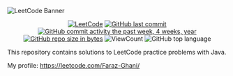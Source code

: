 ![LeetCode Banner](https://cdn.hashnode.com/res/hashnode/image/upload/v1636589930913/GUHhK3FKZ.jpeg)


<div id="badges" align="center">
  
[![LeetCode](https://img.shields.io/badge/website-LeetCode-inactive)](https://leetcode.com/)
[![GitHub last commit](https://img.shields.io/github/last-commit/QuantumFluxx/LeetCode_solutions.svg)](https://github.com/QuantumFluxx/LeetCode_solutions) 
[![GitHub commit activity the past week, 4 weeks, year](https://img.shields.io/github/commit-activity/y/QuantumFluxx/LeetCode_solutions.svg)](https://github.com/QuantumFluxx/LeetCode_solutions) 
[![GitHub repo size in bytes](https://img.shields.io/github/repo-size/QuantumFluxx/LeetCode_solutions.svg)](https://github.com/QuantumFluxx/LeetCode_solutions)
![ViewCount](https://views.whatilearened.today/views/github/QuantumFluxx/LeetCode_solutions.svg?cache=remove)
![GitHub top language](https://img.shields.io/github/languages/top/QuantumFluxx/LeetCode_solutions.svg?style=flat)
  
</div>

This repository contains solutions to LeetCode practice problems with Java.

My profile: https://leetcode.com/Faraz-Ghani/
